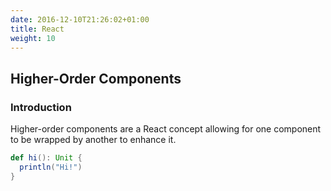 ```yaml
---
date: 2016-12-10T21:26:02+01:00
title: React
weight: 10
---
```


## Higher-Order Components

### Introduction

Higher-order components are a React concept allowing for one component to be wrapped by another to enhance it.

```scala
def hi(): Unit {
  println("Hi!")
}
```
